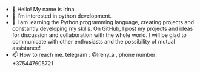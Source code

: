 - 👋 Hello! My name is Irina.
- 👀 I’m interested in python development.
- 🌱 I am learning the Python programming language, creating projects and constantly developing my skills. On GitHub, I post my projects and ideas for discussion and collaboration with the whole world. I will be glad to communicate with other enthusiasts and the possibility of mutual assistance!
- 📫 How to reach me. telegram : @Ireny_a , phone number: +375447605721
